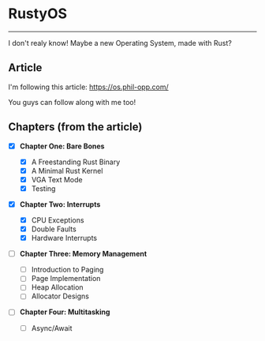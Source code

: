 # RustyOS

---

I don't realy know! Maybe a new Operating System, made with Rust?

## Article

I'm following this article: <https://os.phil-opp.com/>

You guys can follow along with me too!

## Chapters (from the article)

- [x] **Chapter One: Bare Bones**

  - [x] A Freestanding Rust Binary
  - [x] A Minimal Rust Kernel
  - [x] VGA Text Mode
  - [x] Testing

- [x] **Chapter Two: Interrupts**

  - [x] CPU Exceptions
  - [x] Double Faults
  - [x] Hardware Interrupts

- [ ] **Chapter Three: Memory Management**

  - [ ] Introduction to Paging
  - [ ] Page Implementation
  - [ ] Heap Allocation
  - [ ] Allocator Designs

- [ ] **Chapter Four: Multitasking**

  - [ ] Async/Await
